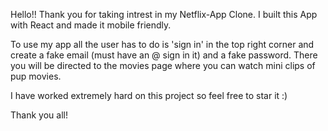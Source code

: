 Hello!! Thank you for taking intrest in my Netflix-App Clone. I built this App with React and made it mobile friendly. 

To use my app all the user has to do is 'sign in' in the top right corner and create a fake email (must have an @ sign in it) and a fake password. There you will be directed to the movies page where you can watch mini clips of pup movies. 

I have worked extremely hard on this project so feel free to star it :) 

Thank you all!
